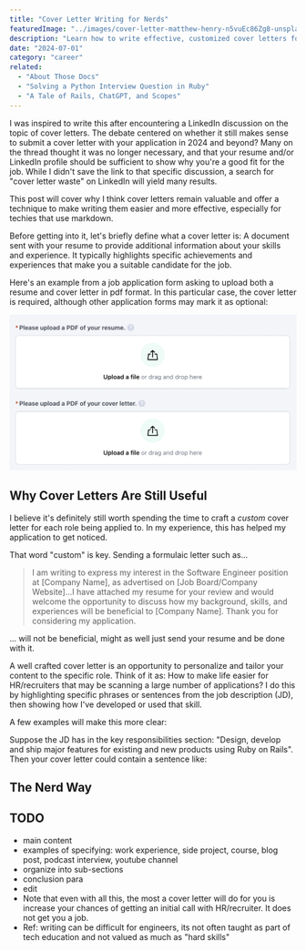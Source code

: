 ```yaml
---
title: "Cover Letter Writing for Nerds"
featuredImage: "../images/cover-letter-matthew-henry-n5vuEc86Zg8-unsplash.jpg"
description: "Learn how to write effective, customized cover letters for tech job applications using Markdown and a Markdown to PDF converter for VSCode."
date: "2024-07-01"
category: "career"
related:
  - "About Those Docs"
  - "Solving a Python Interview Question in Ruby"
  - "A Tale of Rails, ChatGPT, and Scopes"
---
```


I was inspired to write this after encountering a LinkedIn discussion on the topic of cover letters. The debate centered on whether it still makes sense to submit a cover letter with your application in 2024 and beyond? Many on the thread thought it was no longer necessary, and that your resume and/or LinkedIn profile should be sufficient to show why you're a good fit for the job. While I didn't save the link to that specific discussion, a search for "cover letter waste" on LinkedIn will yield many results.

This post will cover why I think cover letters remain valuable and offer a technique to make writing them easier and more effective, especially for techies that use markdown.

Before getting into it, let's briefly define what a cover letter is: A document sent with your resume to provide additional information about your skills and experience. It typically highlights specific achievements and experiences that make you a suitable candidate for the job.

Here's an example from a job application form asking to upload both a resume and cover letter in pdf format. In this particular case, the cover letter is required, although other application forms may mark it as optional:

![cover letter upload](../images/cover-letter-upload.png "cover letter upload")

## Why Cover Letters Are Still Useful

I believe it's definitely still worth spending the time to craft a *custom* cover letter for each role being applied to. In my experience, this has helped my application to get noticed.

That word "custom" is key. Sending a formulaic letter such as...

> I am writing to express my interest in the Software Engineer position at [Company Name], as advertised on [Job Board/Company Website]...I have attached my resume for your review and would welcome the opportunity to discuss how my background, skills, and experiences will be beneficial to [Company Name]. Thank you for considering my application.

... will not be beneficial, might as well just send your resume and be done with it.

A well crafted cover letter is an opportunity to personalize and tailor your content to the specific role. Think of it as: How to make life easier for HR/recruiters that may be scanning a large number of applications? I do this by highlighting specific phrases or sentences from the job description (JD), then showing how I've developed or used that skill.

A few examples will make this more clear:

Suppose the JD has in the key responsibilities section: "Design, develop and ship major features for existing and new products using Ruby on Rails". Then your cover letter could contain a sentence like:




## The Nerd Way

## TODO
* main content
* examples of specifying: work experience, side project, course, blog post, podcast interview, youtube channel
* organize into sub-sections
* conclusion para
* edit
* Note that even with all this, the most a cover letter will do for you is increase your chances of getting an initial call with HR/recruiter. It does not get you a job.
* Ref: writing can be difficult for engineers, its not often taught as part of tech education and not valued as much as "hard skills"
